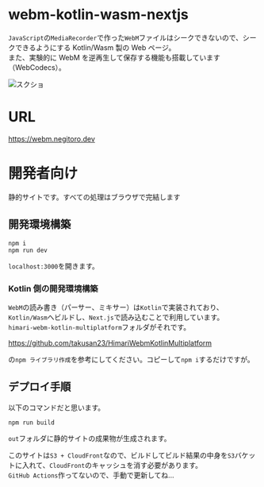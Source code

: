 # webm-kotlin-wasm-nextjs

`JavaScript`の`MediaRecorder`で作った`WebM`ファイルはシークできないので、シークできるようにする Kotlin/Wasm 製の Web ページ。  
また、実験的に WebM を逆再生して保存する機能も搭載しています（WebCodecs）。

![スクショ](https://oekakityou.negitoro.dev/original/d333d141-58c6-4afb-b195-604baf4e8258.png)

# URL

https://webm.negitoro.dev

# 開発者向け
静的サイトです。すべての処理はブラウザで完結します

## 開発環境構築

```shell
npm i
npm run dev
```

`localhost:3000`を開きます。

### Kotlin 側の開発環境構築
`WebM`の読み書き（パーサー、ミキサー）は`Kotlin`で実装されており、`Kotlin/Wasm`へビルドし、`Next.js`で読み込むことで利用しています。  
`himari-webm-kotlin-multiplatform`フォルダがそれです。

https://github.com/takusan23/HimariWebmKotlinMultiplatform

の`npm ライブラリ作成`を参考にしてください。コピーして`npm i`するだけですが。

## デプロイ手順
以下のコマンドだと思います。

```shell
npm run build
```

`out`フォルダに静的サイトの成果物が生成されます。

このサイトは`S3 + CloudFront`なので、ビルドしてビルド結果の中身を`S3`バケットに入れて、`CloudFront`のキャッシュを消す必要があります。  
`GitHub Actions`作ってないので、手動で更新してね...